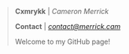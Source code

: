 > **Cxmrykk** | *Cameron Merrick*
>
> **Contact** | *[contact@merrick.cam](mailto:contact@merrick.cam)*
>
> Welcome to my GitHub page!
